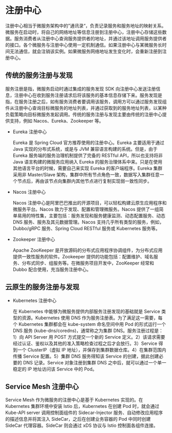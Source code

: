 # 注册中心

注册中心相当于微服务架构中的”通讯录“，负责记录服务和服务地址的映射关系。微服务在启动时，将自己的网络地址等信息注册到注册中心，注册中心存储这些数据。服务消费者从注册中心查询服务提供者的地址，并通过该地址调用服务提供者的接口。各个微服务与注册中心使用一定机制通信。如果注册中心与某微服务长时间无法通信，就会注销该实例。如果微服务网络地址发生变化时，会重新注册到注册中心。

## 传统的服务注册与发现

服务注册是指，微服务启动时通过集成的服务发现 SDK 向注册中心发送注册信息，注册中心在收到服务注册请求后将该服务的基本信息存储下来。服务发现是指，在服务注册之后，如有服务消费者要调用该服务，调用方可以通过服务发现组件从注册中心查询目标微服务的地址列表，并通过获取到的服务地址列表，以某种负载策略向目标微服务发起调用。传统的服务注册与发现主要由传统的注册中心提供支持，例如 Nacos、Eureka、Zookeeper 等。

- Eureka 注册中心

    Eureka 是 Spring Cloud 官方推荐使用的注册中心。Eureka 主要适用于通过 Java 实现的分布式系统，或是与 JVM 兼容语言构建的系统。但是，由于 Eureka 服务端的服务治理机制提供了完备的 RESTful API，所以也支持将非 Java 语言构建的微服务应用纳入 Eureka 的服务治理体系中来。只是在使用其他语言平台的时候，需要自己来实现 Eureka 的客户端程序。Eureka 集群采⽤⾮ Master/Slave  架构，集群中所有节点⻆⾊⼀致，数据写⼊集群任意⼀个节点后，再由该节点向集群内其他节点进⾏复制实现弱⼀致性同步。

- Nacos 注册中心

    Nacos 注册中心是阿里巴巴推出的开源项目，可以轻松构建云原生应用程序和微服务平台。Nacos 致力于发现、配置和管理微服务。Nacos 提供了一组简单易用的特性集，主要包括：服务发现和服务健康监测、动态配置服务、动态 DNS 服务、服务及其元数据管理。Nacos 支持几乎所有类型的服务，例如，Dubbo/gRPC 服务、Spring Cloud RESTful 服务或 Kubernetes 服务等。

- Zookeeper 注册中心

    Apache ZooKeeper 是开放源码的分布式应用程序协调组件，为分布式应用提供一致性服务的软件。Zookeeper 提供的功能包括：配置维护、域名服务、分布式同步、组服务等。在微服务项目开发中，ZooKeeper 经常和 Dubbo 配合使用，充当服务注册中心。

## 云原生的服务注册与发现

- Kubernetes 注册中心

    在 Kubernetes 中能够为微服务提供内部服务注册发现的基础就是 Service 类型的资源。Kubernetes 使用 DNS 作为服务注册表。为了满足这一需要，每个 Kubernetes 集群都会在 kube-system 命名空间中用 Pod 的形式运行一个 DNS 服务 (kube-dns/coredns)，通常称之为集群 DNS。服务注册过程是：1）向 API Server 用 POST 方式提交一个新的 Service 定义。2）该请求需要经过认证、鉴权以及其他的准入策略检查过程之后才会放行。3）Service 得到一个 ClusterIP（虚拟 IP 地址），并保存到集群数据仓库。4）在集群范围内传播 Service 配置。5）集群 DNS 服务得知该 Service 的创建，据此创建必要的 DNS 记录。Service 对象注册到集群 DNS 之中后，就可以通过一个单一稳定的 IP 地址访问该 Service 中的 Pod。

## Service Mesh 注册中心

Service Mesh 作为微服务的注册中心是基于 Kubernetes 实现的。在 Kubernetes 集群环境中安装 Istio 后，Kubernetes 在创建 Pod 时，就会通过 Kube-API server 调用控制面组件的 Sidecar-Injector 服务、自动修改应用程序的描述信息并将其注入 SideCar，之后在创建业务容器的 Pod 中同时创建 SideCar 代理容器。SideCar 则会通过 xDS 协议与 Istio 控制面各组件连接。